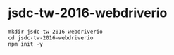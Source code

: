 # jsdc-tw-2016-webdriverio

```
mkdir jsdc-tw-2016-webdriverio
cd jsdc-tw-2016-webdriverio
npm init -y
```

